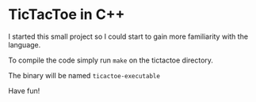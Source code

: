 # TicTacToe in C++
I started this small project so I could start to gain more familiarity with the language.

To compile the code simply run `make` on the tictactoe directory.

The binary will be named `ticactoe-executable`

Have fun!
